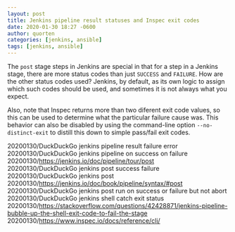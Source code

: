 ```yaml
---
layout: post
title: Jenkins pipeline result statuses and Inspec exit codes
date: 2020-01-30 18:27 -0600
author: quorten
categories: [jenkins, ansible]
tags: [jenkins, ansible]
---
```


The `post` stage steps in Jenkins are special in that for a step in a
Jenkins stage, there are more status codes than just `SUCCESS` and
`FAILURE`.  How are the other status codes used?  Jenkins, by default,
as its own logic to assign which such codes should be used, and
sometimes it is not always what you expect.

Also, note that Inspec returns more than two diferent exit code
values, so this can be used to determine what the particular failure
cause was.  This behavior can also be disabled by using the
command-line option `--no-distinct-exit` to distill this down to
simple pass/fail exit codes.

20200130/DuckDuckGo jenkins pipeline result failure error  
20200130/DuckDuckGo jenkins pipeline on success on failure  
20200130/https://jenkins.io/doc/pipeline/tour/post  
20200130/DuckDuckGo jenkins post success failure  
20200130/DuckDuckGo jenkins post  
20200130/https://jenkins.io/doc/book/pipeline/syntax/#post  
20200130/DuckDuckGo jenkins post run on success or failure but not abort  
20200130/DuckDuckGo jenkins shell catch exit status  
20200130/https://stackoverflow.com/questions/42428871/jenkins-pipeline-bubble-up-the-shell-exit-code-to-fail-the-stage  
20200130/https://www.inspec.io/docs/reference/cli/
